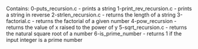 Contains:
0-puts_recursion.c - prints a string
1-print_rev_recursion.c - prints a string in reverse
2-strlen_recursion.c - returns the length of a string
3-factorial.c - returns the factorial of a given number
4-pow_recursion - returns the value of x raised to the power of y
5-sqrt_recursion.c - returns the natural square root of a number
6-is_prime_number - returns 1 if the input integer is a prime number
